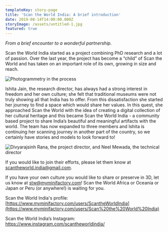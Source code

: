 ```yaml
---
templateKey: story-page
title: 'Scan the World India: A brief introduction'
date: 2019-08-14T14:00:00.000Z
storyImage: /assets/untitled-1.jpg
featured: true
---
```

_From a brief encounter to a wonderful partnership._ 

Scan the World India started as a project combining PhD research and a lot of passion. Over the last year, the project has become a “child” of Scan the World and has taken on an important role of its own, growing in size and reach. 

![](/assets/1.jpg "Photogrammetry in the process")

Ishita Jain, the research director, has always had a strong interest in freedom and her own culture; she felt that traditional museums were not truly showing all that India has to offer. From this dissatisfaction she started her journey to find a space which would share her values. In this quest, she approached Scan the World with the idea of creating a digital collection of her cultural heritage and this became Scan the World India - a community based project to share India’s beautiful and meaningful artifacts with the world. The team has now expanded to three members and Ishita is continuing her scanning journey in another part of the country, so we certainly have stories and models to look forward to!

![](/assets/2.jpg "Divyarajsinh Rana, the project director, and Neel Mewada, the technical director")

If you would like to join their efforts, please let them know at scantheworld.india@gmail.com. 

If you have your own culture you would like to share or preserve in 3D, let us know at stw@myminifactory.com! Scan the World Africa or Oceania or Japan or Peru (or anywhere!) is waiting for you.





Scan the World India's profile: [https://www.myminifactory.com/users/ScantheWorldIndia](https://www.myminifactory.com/users/Scan%20the%20World%20India)

Scan the World India’s Instagram: <https://www.instagram.com/scantheworldindia/>
